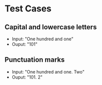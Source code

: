 # Test Cases

## Capital and lowercase letters
- Input: "One hundred and one"
- Ouput: "101"

## Punctuation marks
- Input: "One hundred and one. Two"
- Ouput: "101. 2"
